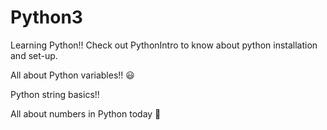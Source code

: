 # Python3
Learning Python!!
Check out PythonIntro to know about python installation and set-up.

All about Python variables!! 😃


Python string basics!!

All about numbers in Python today 🔢
